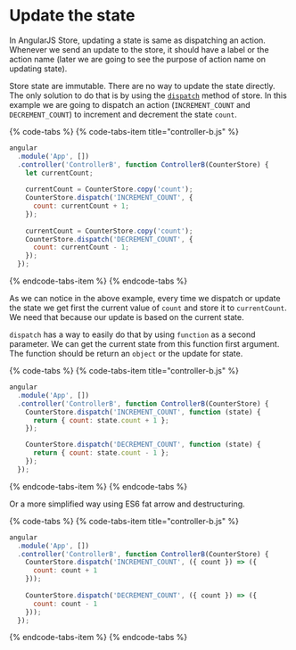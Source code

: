 # Update the state

In AngularJS Store, updating a state is same as dispatching an action. Whenever we send an update to the store, it should have a label or the action name \(later we are going to see the purpose of action name on updating state\).

Store state are immutable. There are no way to update the state directly. The only solution to do that is by using the [`dispatch`](../api-reference/dispatch.md) method of store. In this example we are going to dispatch an action \(`INCREMENT_COUNT` and `DECREMENT_COUNT`\) to increment and decrement the state `count`.

{% code-tabs %}
{% code-tabs-item title="controller-b.js" %}
```javascript
angular
  .module('App', [])
  .controller('ControllerB', function ControllerB(CounterStore) {
    let currentCount;
    
    currentCount = CounterStore.copy('count');
    CounterStore.dispatch('INCREMENT_COUNT', {
      count: currentCount + 1;
    });
    
    currentCount = CounterStore.copy('count');
    CounterStore.dispatch('DECREMENT_COUNT', {
      count: currentCount - 1;
    });
  });
```
{% endcode-tabs-item %}
{% endcode-tabs %}

As we can notice in the above example, every time we dispatch or update the state we get first the current value of `count` and store it to `currentCount`. We need that because our update is based on the current state.

`dispatch` has a way to easily do that by using `function` as a second parameter. We can get the current state from this function first  argument. The function should be return an `object` or the update for state.

{% code-tabs %}
{% code-tabs-item title="controller-b.js" %}
```javascript
angular
  .module('App', [])
  .controller('ControllerB', function ControllerB(CounterStore) {
    CounterStore.dispatch('INCREMENT_COUNT', function (state) {
      return { count: state.count + 1 };
    });

    CounterStore.dispatch('DECREMENT_COUNT', function (state) {
      return { count: state.count - 1 };
    });
  });
```
{% endcode-tabs-item %}
{% endcode-tabs %}

Or a more simplified way using ES6 fat arrow and destructuring.

{% code-tabs %}
{% code-tabs-item title="controller-b.js" %}
```javascript
angular
  .module('App', [])
  .controller('ControllerB', function ControllerB(CounterStore) {
    CounterStore.dispatch('INCREMENT_COUNT', ({ count }) => ({
      count: count + 1
    }));
    
    CounterStore.dispatch('DECREMENT_COUNT', ({ count }) => ({
      count: count - 1
    }));
  });
```
{% endcode-tabs-item %}
{% endcode-tabs %}

